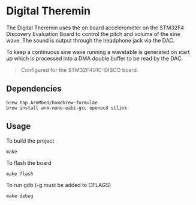 Digital Theremin
================

The Digital Theremin uses the on board accelerometer on the STM32F4 Discovery Evaluation Board to control the pitch and volume of the sine wave. The sound is output through the headphone jack via the DAC.

To keep a continuous sine wave running a wavetable is generated on start up which is processed into a DMA double buffer to be read by the DAC.

> Configured for the STM32F401C-DISCO board.

Dependencies
------------

```
brew tap ArmMbed/homebrew-formulae
brew install arm-none-eabi-gcc openocd stlink
```

Usage
-----

To build the project

```
make
```

To flash the board

```
make flash
```

To run gdb (-g must be added to CFLAGS)

```
make debug
```
